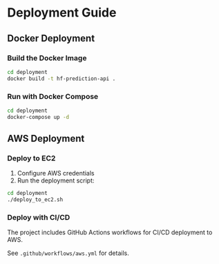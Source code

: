 # Deployment Guide

## Docker Deployment

### Build the Docker Image

```bash
cd deployment
docker build -t hf-prediction-api .
```

### Run with Docker Compose

```bash
cd deployment
docker-compose up -d
```

## AWS Deployment

### Deploy to EC2

1. Configure AWS credentials
2. Run the deployment script:

```bash
cd deployment
./deploy_to_ec2.sh
```

### Deploy with CI/CD

The project includes GitHub Actions workflows for CI/CD deployment to AWS.

See `.github/workflows/aws.yml` for details.
